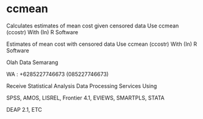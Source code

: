 # ccmean
Calculates estimates of mean cost given censored data Use ccmean (ccostr) With (In) R Software

Estimates of mean cost with censored data Use ccmean (ccostr) With (In) R Software

Olah Data Semarang

WA : +6285227746673 (085227746673)

Receive Statistical Analysis Data Processing Services Using

SPSS, AMOS, LISREL, Frontier 4.1, EVIEWS, SMARTPLS, STATA

DEAP 2.1, ETC
